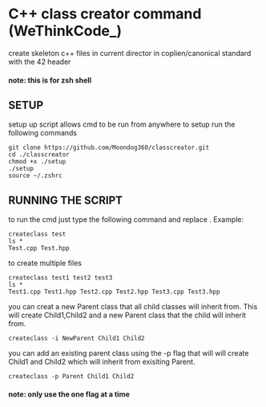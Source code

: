 # C++ class creator command \(WeThinkCode\_\)

create skeleton c++ files in current director in coplien/canonical standard
with the 42 header

#### note: this is for zsh shell

## SETUP

setup up script allows cmd to be run from anywhere
to setup run the following commands

```
git clone https://github.com/Moondog360/classcreator.git
cd ./classcreator
chmod +x ./setup
./setup
source ~/.zshrc
```

## RUNNING THE SCRIPT

to run the cmd just type the following command and replace <classname>. Example:
```
createclass test
ls *
Test.cpp Test.hpp
```

to create multiple files
```
createclass test1 test2 test3
ls *
Test1.cpp Test1.hpp Test2.cpp Test2.hpp Test3.cpp Test3.hpp 
```

you can creat a new Parent class that all child classes will inherit from.
This will create Child1,Child2 and a new Parent class that the child will inherit from.
```
createclass -i NewParent Child1 Child2
```

you can add an existing parent class using the -p flag that will will create Child1 and Child2 which will inherit from exisiting Parent.
```
createclass -p Parent Child1 Child2
```
#### note: only use the one flag at a time
